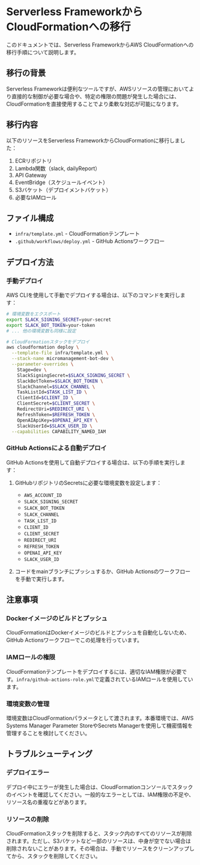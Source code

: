 # Serverless FrameworkからCloudFormationへの移行

このドキュメントでは、Serverless FrameworkからAWS CloudFormationへの移行手順について説明します。

## 移行の背景

Serverless Frameworkは便利なツールですが、AWSリソースの管理においてより直接的な制御が必要な場合や、特定の権限の問題が発生した場合には、CloudFormationを直接使用することでより柔軟な対応が可能になります。

## 移行内容

以下のリソースをServerless FrameworkからCloudFormationに移行しました：

1. ECRリポジトリ
2. Lambda関数（slack, dailyReport）
3. API Gateway
4. EventBridge（スケジュールイベント）
5. S3バケット（デプロイメントバケット）
6. 必要なIAMロール

## ファイル構成

- `infra/template.yml` - CloudFormationテンプレート
- `.github/workflows/deploy.yml` - GitHub Actionsワークフロー

## デプロイ方法

### 手動デプロイ

AWS CLIを使用して手動でデプロイする場合は、以下のコマンドを実行します：

```bash
# 環境変数をエクスポート
export SLACK_SIGNING_SECRET=your-secret
export SLACK_BOT_TOKEN=your-token
# ... 他の環境変数も同様に設定

# CloudFormationスタックをデプロイ
aws cloudformation deploy \
  --template-file infra/template.yml \
  --stack-name micromanagement-bot-dev \
  --parameter-overrides \
    Stage=dev \
    SlackSigningSecret=$SLACK_SIGNING_SECRET \
    SlackBotToken=$SLACK_BOT_TOKEN \
    SlackChannel=$SLACK_CHANNEL \
    TaskListId=$TASK_LIST_ID \
    ClientId=$CLIENT_ID \
    ClientSecret=$CLIENT_SECRET \
    RedirectUri=$REDIRECT_URI \
    RefreshToken=$REFRESH_TOKEN \
    OpenAIApiKey=$OPENAI_API_KEY \
    SlackUserId=$SLACK_USER_ID \
  --capabilities CAPABILITY_NAMED_IAM
```

### GitHub Actionsによる自動デプロイ

GitHub Actionsを使用して自動デプロイする場合は、以下の手順を実行します：

1. GitHubリポジトリのSecretsに必要な環境変数を設定します：
   - `AWS_ACCOUNT_ID`
   - `SLACK_SIGNING_SECRET`
   - `SLACK_BOT_TOKEN`
   - `SLACK_CHANNEL`
   - `TASK_LIST_ID`
   - `CLIENT_ID`
   - `CLIENT_SECRET`
   - `REDIRECT_URI`
   - `REFRESH_TOKEN`
   - `OPENAI_API_KEY`
   - `SLACK_USER_ID`

2. コードをmainブランチにプッシュするか、GitHub Actionsのワークフローを手動で実行します。

## 注意事項

### Dockerイメージのビルドとプッシュ

CloudFormationはDockerイメージのビルドとプッシュを自動化しないため、GitHub Actionsワークフローでこの処理を行っています。

### IAMロールの権限

CloudFormationテンプレートをデプロイするには、適切なIAM権限が必要です。`infra/github-actions-role.yml`で定義されているIAMロールを使用しています。

### 環境変数の管理

環境変数はCloudFormationパラメータとして渡されます。本番環境では、AWS Systems Manager Parameter StoreやSecrets Managerを使用して機密情報を管理することを検討してください。

## トラブルシューティング

### デプロイエラー

デプロイ中にエラーが発生した場合は、CloudFormationコンソールでスタックのイベントを確認してください。一般的なエラーとしては、IAM権限の不足や、リソース名の重複などがあります。

### リソースの削除

CloudFormationスタックを削除すると、スタック内のすべてのリソースが削除されます。ただし、S3バケットなど一部のリソースは、中身が空でない場合は削除されないことがあります。その場合は、手動でリソースをクリーンアップしてから、スタックを削除してください。
